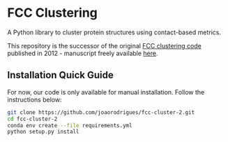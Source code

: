 # FCC Clustering
A Python library to cluster protein structures using contact-based
metrics.

This repository is the successor of the original
[FCC clustering code](https://github.com/haddocking/fcc) published in
2012 - manuscript freely available [here](https://europepmc.org/article/med/22489062).

## Installation Quick Guide
For now, our code is only available for manual installation. Follow the
instructions below:
```bash
git clone https://github.com/joaorodrigues/fcc-cluster-2.git
cd fcc-cluster-2
conda env create --file requirements.yml
python setup.py install
```
